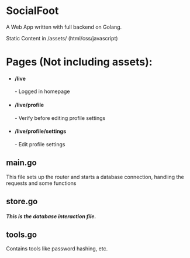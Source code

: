 # SocialFoot
A Web App written with full backend on Golang.

Static Content in /assets/ (html/css/javascript)
<h1>Pages (Not including assets):</h1>
<ul>
    <li><h4>/live</h4> - Logged in homepage</li>
    <li><h4>/live/profile</h4> - Verify before editing profile settings</li>
    <li><h4>/live/profile/settings</h4> - Edit profile settings</li>
</ul>
<h2>main.go</h2>
<p>This file sets up the router and starts a database connection, handling the requests and some functions</p>

<h2>store.go</h2>
<h5>This is the database interaction file.</h5>

<h2>tools.go</h2>
<p>Contains tools like password hashing, etc.</p>
